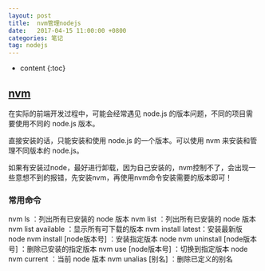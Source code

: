 ```yaml
---
layout: post
title:  nvm管理nodejs
date:   2017-04-15 11:00:00 +0800
categories: 笔记
tag: nodejs
---
```

* content
{:toc}

## [nvm](https://github.com/nvm-sh/nvm)

在实际的前端开发过程中，可能会经常遇见 node.js 的版本问题，不同的项目需要使用不同的 node.js 版本。

直接安装的话，只能安装和使用 node.js 的一个版本。可以使用 nvm 来安装和管理不同版本的 node.js。

如果有安装过node，最好进行卸载，因为自己安装的，nvm控制不了，会出现一些意想不到的报错，先安装nvm，再使用nvm命令安装需要的版本即可！

### 常用命令

nvm ls ：列出所有已安装的 node 版本
nvm list ：列出所有已安装的 node 版本
nvm list available ：显示所有可下载的版本
nvm install latest：安装最新版 node
nvm install [node版本号] ：安装指定版本 node
nvm uninstall [node版本号] ：删除已安装的指定版本
nvm use [node版本号] ：切换到指定版本 node
nvm current ：当前 node 版本
nvm unalias [别名] ：删除已定义的别名
